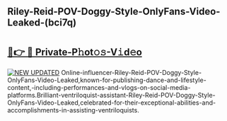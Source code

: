 ## Riley-Reid-POV-Doggy-Style-OnlyFans-Video-Leaked-(bci7q)


# <h2><a href="https://mediaupload.pro?-19M">🔗👉 🔴 Private-P𝚑ot𝚘𝚜-V𝚒d𝚎o</a></h2>

[![NEW UPDATED](https://i.imgur.com/0qMVB7G.gif)](https://mediaupload.pro?-19M)
Online-influencer-Riley-Reid-POV-Doggy-Style-OnlyFans-Video-Leaked,known-for-publishing-dance-and-lifestyle-content,-including-performances-and-vlogs-on-social-media-platforms.Brilliant-ventriloquist-assistant-Riley-Reid-POV-Doggy-Style-OnlyFans-Video-Leaked,celebrated-for-their-exceptional-abilities-and-accomplishments-in-assisting-ventriloquists.  